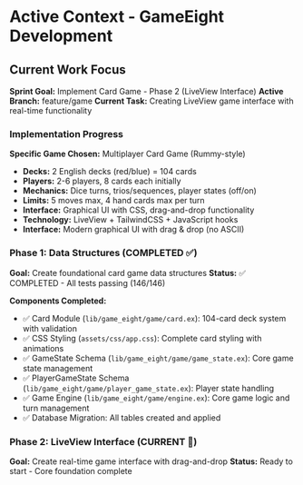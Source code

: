 # Active Context - GameEight Development

## Current Work Focus
**Sprint Goal:** Implement Card Game - Phase 2 (LiveView Interface)
**Active Branch:** feature/game
**Current Task:** Creating LiveView game interface with real-time functionality

### Implementation Progress
**Specific Game Chosen:** Multiplayer Card Game (Rummy-style)
- **Decks:** 2 English decks (red/blue) = 104 cards
- **Players:** 2-6 players, 8 cards each initially
- **Mechanics:** Dice turns, trios/sequences, player states (off/on)
- **Limits:** 5 moves max, 4 hand cards max per turn
- **Interface:** Graphical UI with CSS, drag-and-drop functionality
- **Technology:** LiveView + TailwindCSS + JavaScript hooks
- **Interface:** Modern graphical UI with drag & drop (no ASCII)

### Phase 1: Data Structures (COMPLETED ✅)
**Goal:** Create foundational card game data structures
**Status:** ✅ COMPLETED - All tests passing (146/146)

**Components Completed:**
- ✅ Card Module (`lib/game_eight/game/card.ex`): 104-card deck system with validation
- ✅ CSS Styling (`assets/css/app.css`): Complete card styling with animations
- ✅ GameState Schema (`lib/game_eight/game/game_state.ex`): Core game state management
- ✅ PlayerGameState Schema (`lib/game_eight/game/player_game_state.ex`): Player state handling
- ✅ Game Engine (`lib/game_eight/game/engine.ex`): Core game logic and turn management
- ✅ Database Migration: All tables created and applied

### Phase 2: LiveView Interface (CURRENT 🔄)
**Goal:** Create real-time game interface with drag-and-drop
**Status:** Ready to start - Core foundation complete
